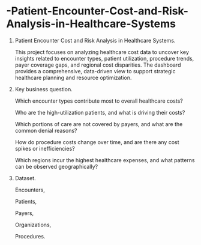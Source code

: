 # -Patient-Encounter-Cost-and-Risk-Analysis-in-Healthcare-Systems

1. Patient Encounter Cost and Risk Analysis in Healthcare Systems.

   This project focuses on analyzing healthcare cost data to uncover key insights related to encounter types, patient utilization, procedure trends, payer coverage gaps, and regional cost disparities. The dashboard     provides a comprehensive, data-driven view to support strategic healthcare planning and resource optimization.

2. Key business question.

   Which encounter types contribute most to overall healthcare costs?

   Who are the high-utilization patients, and what is driving their costs?

   Which portions of care are not covered by payers, and what are the common denial reasons?

   How do procedure costs change over time, and are there any cost spikes or inefficiencies?

   Which regions incur the highest healthcare expenses, and what patterns can be observed geographically?

3. Dataset.

   Encounters,

   Patients,

   Payers,

   Organizations,

   Procedures.
